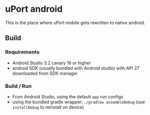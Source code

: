 uPort android
=============

This is the place where uPort mobile gets rewritten to native android.

## Build

### Requirements

* Android Studio 3.2 canary 16 or higher
* android SDK (usually bundled with Android studio) with API 27 downloaded from SDK manager


### Build / Run

* From Android Studio, using the default `app` run configs
* using the bundled gradle wrapper:
    `./gradlew assembleDebug` (use `installDebug` to reinstall on device)

